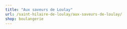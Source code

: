 ```yaml
---
title: "Aux saveurs de Loulay"
url: /saint-hilaire-de-loulay/aux-saveurs-de-loulay/
shop: boulangerie
---
```

